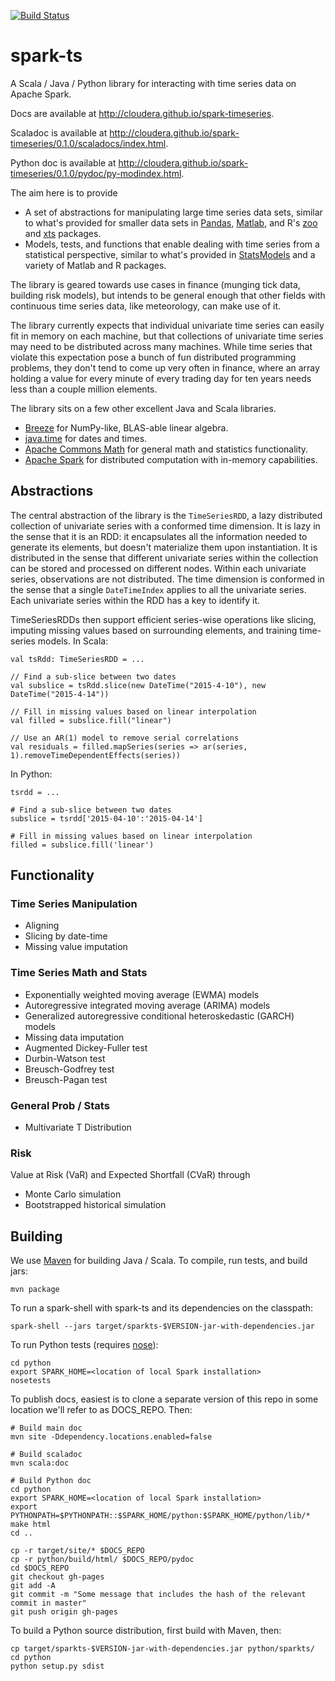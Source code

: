 [![Build Status](https://travis-ci.org/cloudera/spark-timeseries.svg)](https://travis-ci.org/cloudera/spark-timeseries)

spark-ts
=============

A Scala / Java / Python library for interacting with time series data on Apache Spark.

Docs are available at http://cloudera.github.io/spark-timeseries.

Scaladoc is available at http://cloudera.github.io/spark-timeseries/0.1.0/scaladocs/index.html.

Python doc is available at http://cloudera.github.io/spark-timeseries/0.1.0/pydoc/py-modindex.html.

The aim here is to provide
* A set of abstractions for manipulating large time series data sets, similar to
  what's provided for smaller data sets in
  [Pandas](http://pandas.pydata.org/pandas-docs/dev/timeseries.html),
  [Matlab](http://www.mathworks.com/help/matlab/time-series.html), and R's
  [zoo](http://cran.r-project.org/web/packages/zoo/index.html) and 
  [xts](http://cran.r-project.org/web/packages/xts/index.html) packages.
* Models, tests, and functions that enable dealing with time series from a statistical perspective,
  similar to what's provided in [StatsModels](http://statsmodels.sourceforge.net/devel/tsa.html)
  and a variety of Matlab and R packages.

The library is geared towards use cases in finance (munging tick data, building risk models), but
intends to be general enough that other fields with continuous time series data, like meteorology,
can make use of it.

The library currently expects that individual univariate time series can easily fit in memory on each
machine, but that collections of univariate time series may need to be distributed across many
machines. While time series that violate this expectation pose a bunch of fun distributed
programming problems, they don't tend to come up very often in finance, where an array holding
a value for every minute of every trading day for ten years needs less than a couple million
elements.

The library sits on a few other excellent Java and Scala libraries.
* [Breeze](https://github.com/scalanlp/breeze) for NumPy-like, BLAS-able linear algebra.
* [java.time](https://docs.oracle.com/javase/8/docs/api/index.html?java/time/package-summary.html) for dates and times. 
* [Apache Commons Math](https://commons.apache.org/proper/commons-math/) for general math and
  statistics functionality.
* [Apache Spark](https://spark.apache.org/) for distributed computation with in-memory
  capabilities.

Abstractions
-------------

The central abstraction of the library is the `TimeSeriesRDD`, a lazy distributed collection of univariate series with a conformed time dimension. It is lazy in the sense that it is an RDD: it encapsulates all the information needed to generate its elements, but doesn't materialize them upon instantiation. It is distributed in the sense that different univariate series within the collection can be stored and processed on different nodes.  Within each univariate series, observations are not distributed. The time dimension is conformed in the sense that a single `DateTimeIndex` applies to all the univariate series. Each univariate series within the RDD has a key to identify it. 

TimeSeriesRDDs then support efficient series-wise operations like slicing, imputing missing values
based on surrounding elements, and training time-series models.  In Scala:

    val tsRdd: TimeSeriesRDD = ...
    
    // Find a sub-slice between two dates 
    val subslice = tsRdd.slice(new DateTime("2015-4-10"), new DateTime("2015-4-14"))
    
    // Fill in missing values based on linear interpolation
    val filled = subslice.fill("linear")
    
    // Use an AR(1) model to remove serial correlations
    val residuals = filled.mapSeries(series => ar(series, 1).removeTimeDependentEffects(series))

In Python:

    tsrdd = ...
    
    # Find a sub-slice between two dates
    subslice = tsrdd['2015-04-10':'2015-04-14']
    
    # Fill in missing values based on linear interpolation
    filled = subslice.fill('linear')

Functionality
--------------------------

### Time Series Manipulation
* Aligning
* Slicing by date-time
* Missing value imputation

### Time Series Math and Stats

* Exponentially weighted moving average (EWMA) models
* Autoregressive integrated moving average (ARIMA) models
* Generalized autoregressive conditional heteroskedastic (GARCH) models
* Missing data imputation
* Augmented Dickey-Fuller test
* Durbin-Watson test
* Breusch-Godfrey test
* Breusch-Pagan test

### General Prob / Stats

* Multivariate T Distribution

### Risk

Value at Risk (VaR) and Expected Shortfall (CVaR) through
* Monte Carlo simulation
* Bootstrapped historical simulation

Building
--------

We use [Maven](https://maven.apache.org/) for building Java / Scala. To compile, run tests, and build
jars:

    mvn package
    
To run a spark-shell with spark-ts and its dependencies on the classpath:

    spark-shell --jars target/sparkts-$VERSION-jar-with-dependencies.jar
    
To run Python tests (requires [nose](https://nose.readthedocs.org/en/latest/)):

    cd python
    export SPARK_HOME=<location of local Spark installation>
    nosetests

To publish docs, easiest is to clone a separate version of this repo in some location we'll refer
to as DOCS_REPO.  Then:

    # Build main doc
    mvn site -Ddependency.locations.enabled=false
    
    # Build scaladoc
    mvn scala:doc
    
    # Build Python doc
    cd python
    export SPARK_HOME=<location of local Spark installation>
    export PYTHONPATH=$PYTHONPATH::$SPARK_HOME/python:$SPARK_HOME/python/lib/*
    make html
    cd ..
    
    cp -r target/site/* $DOCS_REPO
    cp -r python/build/html/ $DOCS_REPO/pydoc
    cd $DOCS_REPO
    git checkout gh-pages
    git add -A
    git commit -m "Some message that includes the hash of the relevant commit in master"
    git push origin gh-pages

To build a Python source distribution, first build with Maven, then:

    cp target/sparkts-$VERSION-jar-with-dependencies.jar python/sparkts/
    cd python
    python setup.py sdist

